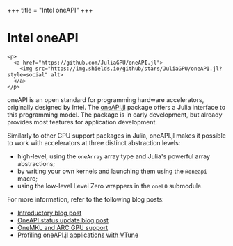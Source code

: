 +++
title = "Intel oneAPI"
+++

# Intel oneAPI

~~~
<p>
  <a href="https://github.com/JuliaGPU/oneAPI.jl">
    <img src="https://img.shields.io/github/stars/JuliaGPU/oneAPI.jl?style=social" alt>
  </a>
</p>
~~~

oneAPI is an open standard for programming hardware accelerators, originally designed by Intel. The [oneAPI.jl](https://github.com/JuliaGPU/oneAPI.jl) package offers a Julia interface to this programming model. The package is in early development, but already provides most features for application development.

Similarly to other GPU support packages in Julia, oneAPI.jl makes it possible to work with accelerators at three distinct abstraction levels:

- high-level, using the `oneArray` array type and Julia's powerful array abstractions;
- by writing your own kernels and launching them using the `@oneapi` macro;
- using the low-level Level Zero wrappers in the `oneL0` submodule.

For more information, refer to the following blog posts:
- [Introductory blog post](/post/2020-11-05-oneapi_0.1/)
- [OneAPI status update blog post](/post/2022-04-06-oneapi_update/)
- [OneMKL and ARC GPU support](/post/2023-02-08-oneapi_1.0/)
- [Profiling oneAPI.jl applications with VTune](/post/2023-07-19-oneapi_profiling/)
